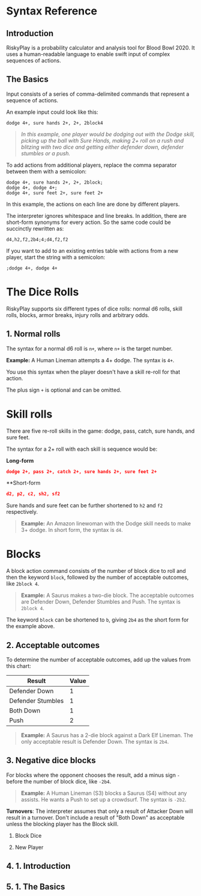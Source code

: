 # Syntax Reference

## Introduction
RiskyPlay is a probability calculator and analysis tool for Blood Bowl 2020. It uses a human-readable language to enable swift input of complex sequences of actions.

## The Basics

Input consists of a series of comma-delimited commands that represent a sequence of actions.

An example input could look like this:
```
dodge 4+, sure hands 2+, 2+, 2block4
```
> *In this example, one player would be dodging out with the Dodge skill, picking up the ball with Sure Hands, making 2+ roll on a rush and blitzing with two dice and getting either defender down, defender stumbles or a push.*

To add actions from additional players, replace the comma separator between them with a semicolon:
```
dodge 4+, sure hands 2+, 2+, 2block;
dodge 4+, dodge 4+;
dodge 4+, sure feet 2+, sure feet 2+
```
In this example, the actions on each line are done by different players.

The interpreter ignores whitespace and line breaks. In addition, there are short-form synonyms for every action. So the same code could be succinctly rewritten as:

```
d4,h2,f2,2b4;4;d4,f2,f2
```

If you want to add to an existing entries table with actions from a new player, start the string with a semicolon:
```
;dodge 4+, dodge 4+
```

# The Dice Rolls
RiskyPlay supports six different types of dice rolls: normal d6 rolls, skill rolls, blocks, armor breaks, injury rolls and arbitrary odds. 

##  1. <a name='Normalrolls'></a>Normal rolls

The syntax for a normal d6 roll is `n+`, where `n+` is the target number.

**Example:** A Human Lineman attempts a 4+ dodge. The syntax is ``4+``.

You use this syntax when the player doesn't have a skill re-roll for that action.

The plus sign `+` is optional and can be omitted.

# Skill rolls
There are five re-roll skills in the game: dodge, pass, catch, sure hands, and sure feet.

The syntax for a 2+ roll with each skill is sequence would be:

**Long-form**

```json
dodge 2+, pass 2+, catch 2+, sure hands 2+, sure feet 2+
```

**Short-form
```json
d2, p2, c2, sh2, sf2
```

Sure hands and sure feet can be further shortened to `h2` and `f2` respectively.

> **Example:** An Amazon linewoman with the Dodge skill needs to make 3+ dodge. In short form, the syntax is `d4`.

# Blocks
A block action command consists of the number of block dice to roll and then the keyword `block`, followed by the number of acceptable outcomes, like `2block 4`.

> **Example:** A Saurus makes a two-die block. The acceptable outcomes are Defender Down, Defender Stumbles and Push. The syntax is `2block 4`.

The keyword `block` can be shortened to `b`, giving `2b4` as the short form for the example above.  

##  2. <a name='Acceptableoutcomes'></a>Acceptable outcomes
To determine the number of acceptable outcomes, add up the values from this chart:

|Result|Value|
|-|-|
|Defender Down | 1 |
|Defender Stumbles | 1 |
|Both Down | 1 |
|Push | 2 |

> **Example:** A Saurus has a 2-die block against a Dark Elf Lineman. The only acceptable result is Defender Down. The syntax is `2b4`.

##  3. <a name='Negativediceblocks'></a>Negative dice blocks
For blocks where the opponent chooses the result, add a minus sign `-` before the number of block dice, like `-2b4`.

> **Example:** A Human Lineman (S3) blocks a Saurus (S4) without any assists. He wants a Push to set up a crowdsurf. The syntax is `-2b2`.

**Turnovers**: The interpreter assumes that only a result of Attacker Down will result in a turnover. Don't include a result of "Both Down" as acceptable unless the blocking player has the Block skill.







1. Block Dice


1. New Player

##  4. <a name='Introduction'></a>1. Introduction

##  5. <a name='TheBasics'></a>1. The Basics

